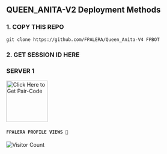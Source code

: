  ## QUEEN_ANITA-V2 Deployment Methods

### 1. COPY THIS REPO

```
git clone https://github.com/FPALERA/Queen_Anita-V4 FPBOT
```

### 2. GET SESSION ID HERE

### SERVER 1 
 
<a href="https://anita-v4-pairing.onrender.com/pair"><img src="https://img.shields.io/badge/SESSION_ID-blue" alt="Click Here to Get Pair-Code" width="110"></a>   



#### ```FPALERA PROFILE VIEWS 🧚```
![Visitor Count](https://profile-counter.glitch.me/FPALERA/count.svg)
